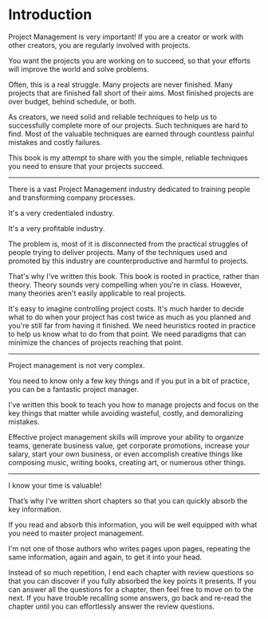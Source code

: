 # Introduction

Project Management is very important! If you are a creator or work with other creators, you are regularly involved with projects.

You want the projects you are working on to succeed, so that your efforts will improve the world and solve problems.

Often, this is a real struggle. Many projects are never finished. Many projects that are finished fall short of their aims. Most finished projects are over budget, behind schedule, or both.

As creators, we need solid and reliable techniques to help us to successfully complete more of our projects. Such techniques are hard to find. Most of the valuable techniques are earned through countless painful mistakes and costly failures.

This book is my attempt to share with you the simple, reliable techniques you need to ensure that your projects succeed.

---

There is a vast Project Management industry dedicated to training people and transforming company processes.

It's a very credentialed industry.

It's a very profitable industry.

The problem is, most of it is disconnected from the practical struggles of people trying to deliver projects. Many of the techniques used and promoted by this industry are counterproductive and harmful to projects.

That's why I've written this book. This book is rooted in practice, rather than theory. Theory sounds very compelling when you're in class. However, many theories aren't easily applicable to real projects.

It's easy to imagine controlling project costs. It's much harder to decide what to do when your project has cost twice as much as you planned and you're still far from having it finished. We need heuristics rooted in practice to help us know what to do from that point. We need paradigms that can minimize the chances of projects reaching that point.

---

Project management is not very complex.

You need to know only a few key things and if you put in a bit of practice, you can be a fantastic project manager.

I've written this book to teach you how to manage projects and focus on the key things that matter while avoiding wasteful, costly, and demoralizing mistakes.

Effective project management skills will improve your ability to organize teams, generate business value, get corporate promotions, increase your salary, start your own business, or even accomplish creative things like composing music, writing books, creating art, or numerous other things.

----

I know your time is valuable!

That’s why I’ve written short chapters so that you can quickly absorb the key information.

If you read and absorb this information, you will be well equipped with what you need to master project management.

I'm not one of those authors who writes pages upon pages, repeating the same information, again and again, to get it into your head.

Instead of so much repetition, I end each chapter with review questions so that you can discover if you fully absorbed the key points it presents. If you can answer all the questions for a chapter, then feel free to move on to the next. If you have trouble recalling some answers, go back and re-read the chapter until you can effortlessly answer the review questions.

